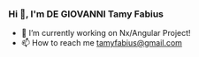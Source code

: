 ### Hi 👋, I'm DE GIOVANNI Tamy Fabius
- 🔭 I’m currently working on Nx/Angular Project!
- 📫 How to reach me tamyfabius@gmail.com
<!--
**tamyfabius/tamyfabius** is a ✨ _special_ ✨ repository because its `README.md` (this file) appears on your GitHub profile.

Here are some ideas to get you started:

- 🔭 I’m currently working on ...
- 🌱 I’m currently learning ...
- 👯 I’m looking to collaborate on ...
- 🤔 I’m looking for help with ...
- 💬 Ask me about ...
- 📫 How to reach me: ...
- 😄 Pronouns: ...
- ⚡ Fun fact: ...
-->
